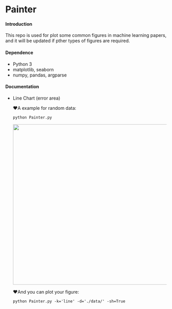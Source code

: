 # Painter

#### Introduction
This repo is used for plot some common figures in machine learning papers, and it will be updated if pther types of
figures are required.

#### Dependence
- Python 3
- matplotlib, seaborn
- numpy, pandas, argparse

#### Documentation
* Line Chart (error area)

  :heart:A example for random data:

  ```
  python Painter.py
  ```

  <img src="https://github.com/Linging/Painter/blob/master/images/example.jpg" width="500">

  :heart:And you can plot your figure:

  ```
  python Painter.py -k='line' -d='./data/' -sh=True
  ```
